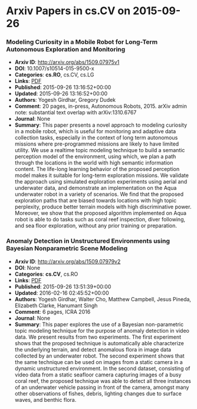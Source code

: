 # Arxiv Papers in cs.CV on 2015-09-26
### Modeling Curiosity in a Mobile Robot for Long-Term Autonomous Exploration and Monitoring
- **Arxiv ID**: http://arxiv.org/abs/1509.07975v1
- **DOI**: 10.1007/s10514-015-9500-x
- **Categories**: **cs.RO**, cs.CV, cs.LG
- **Links**: [PDF](http://arxiv.org/pdf/1509.07975v1)
- **Published**: 2015-09-26 13:16:52+00:00
- **Updated**: 2015-09-26 13:16:52+00:00
- **Authors**: Yogesh Girdhar, Gregory Dudek
- **Comment**: 20 pages, in-press, Autonomous Robots, 2015. arXiv admin note:
  substantial text overlap with arXiv:1310.6767
- **Journal**: None
- **Summary**: This paper presents a novel approach to modeling curiosity in a mobile robot, which is useful for monitoring and adaptive data collection tasks, especially in the context of long term autonomous missions where pre-programmed missions are likely to have limited utility. We use a realtime topic modeling technique to build a semantic perception model of the environment, using which, we plan a path through the locations in the world with high semantic information content. The life-long learning behavior of the proposed perception model makes it suitable for long-term exploration missions. We validate the approach using simulated exploration experiments using aerial and underwater data, and demonstrate an implementation on the Aqua underwater robot in a variety of scenarios. We find that the proposed exploration paths that are biased towards locations with high topic perplexity, produce better terrain models with high discriminative power. Moreover, we show that the proposed algorithm implemented on Aqua robot is able to do tasks such as coral reef inspection, diver following, and sea floor exploration, without any prior training or preparation.



### Anomaly Detection in Unstructured Environments using Bayesian Nonparametric Scene Modeling
- **Arxiv ID**: http://arxiv.org/abs/1509.07979v2
- **DOI**: None
- **Categories**: **cs.CV**, cs.RO
- **Links**: [PDF](http://arxiv.org/pdf/1509.07979v2)
- **Published**: 2015-09-26 13:51:39+00:00
- **Updated**: 2016-02-16 02:45:52+00:00
- **Authors**: Yogesh Girdhar, Walter Cho, Matthew Campbell, Jesus Pineda, Elizabeth Clarke, Hanumant Singh
- **Comment**: 6 pages, ICRA 2016
- **Journal**: None
- **Summary**: This paper explores the use of a Bayesian non-parametric topic modeling technique for the purpose of anomaly detection in video data. We present results from two experiments. The first experiment shows that the proposed technique is automatically able characterize the underlying terrain, and detect anomalous flora in image data collected by an underwater robot. The second experiment shows that the same technique can be used on images from a static camera in a dynamic unstructured environment. In the second dataset, consisting of video data from a static seafloor camera capturing images of a busy coral reef, the proposed technique was able to detect all three instances of an underwater vehicle passing in front of the camera, amongst many other observations of fishes, debris, lighting changes due to surface waves, and benthic flora.



